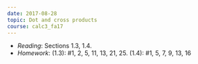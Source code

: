```yaml
---
date: 2017-08-28
topic: Dot and cross products
course: calc3_fa17
---
```


- *Reading*: Sections 1.3, 1.4.
- *Homework*: (1.3): #1, 2, 5, 11, 13, 21, 25. (1.4): #1, 5, 7, 9, 13, 16
